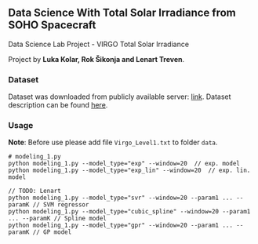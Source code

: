## Data Science With Total Solar Irradiance from SOHO Spacecraft

Data Science Lab Project - VIRGO Total Solar Irradiance

Project by **Luka Kolar, Rok Šikonja and Lenart Treven**.

### Dataset

Dataset was downloaded from publicly available server: [link](ftp://ftp.pmodwrc.ch/pub/data/irradiance/virgo/).
Dataset description can be found [here](https://www.pmodwrc.ch/en/research-development/space/virgo-soho/).

### Usage

**Note**: Before use please add file `Virgo_Level1.txt` to folder `data`.

```
# modeling_1.py
python modeling_1.py --model_type="exp" --window=20  // exp. model
python modeling_1.py --model_type="exp_lin" --window=20  // exp. lin. model

// TODO: Lenart
python modeling_1.py --model_type="svr" --window=20 --param1 ... --paramK // SVM regressor
python modeling_1.py --model_type="cubic_spline" --window=20 --param1 ... --paramK // Spline model
python modeling_1.py --model_type="gpr" --window=20 --param1 ... --paramK // GP model
```